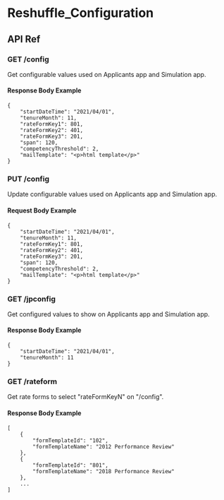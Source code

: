 # Reshuffle_Configuration

## API Ref
### GET /config
Get configurable values used on Applicants app and Simulation app.
#### Response Body Example 

```json:return value example
{
    "startDateTime": "2021/04/01",
    "tenureMonth": 11,
    "rateFormKey1": 801,
    "rateFormKey2": 401,
    "rateFormKey3": 201,
    "span": 120,
    "competencyThreshold": 2,
    "mailTemplate": "<p>html template</p>"
}

```

### PUT /config
Update configurable values used on Applicants app and Simulation app.
#### Request Body Example 

```json:input value example
{
    "startDateTime": "2021/04/01",
    "tenureMonth": 11,
    "rateFormKey1": 801,
    "rateFormKey2": 401,
    "rateFormKey3": 201,
    "span": 120,
    "competencyThreshold": 2,
    "mailTemplate": "<p>html template</p>"
}

```

### GET /jpconfig
Get configured values to show on Applicants app and Simulation app.
#### Response Body Example 

```json:return value example
{
    "startDateTime": "2021/04/01",
    "tenureMonth": 11
}

```

### GET /rateform
Get rate forms to select "rateFormKeyN" on "/config".
#### Response Body Example

```json:return value example
[
    {
        "formTemplateId": "102",
        "formTemplateName": "2012 Performance Review"
    },
    {
        "formTemplateId": "801",
        "formTemplateName": "2018 Performance Review"
    },
    ...
]
```